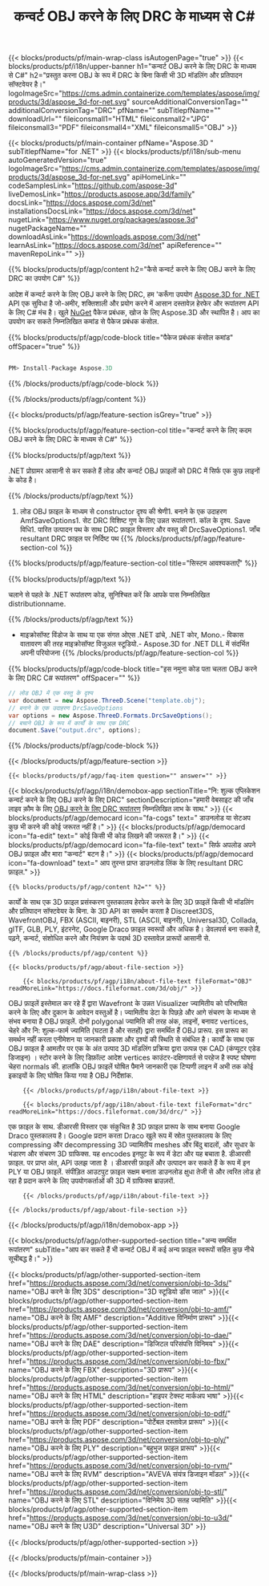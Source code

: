 ﻿---
title: कन्वर्ट OBJ करने के लिए DRC के माध्यम से C# 
url: /hi/net/conversion/obj-to-drc/ 
description: नमूना कोड के लिए OBJ करने के लिए DRC C# रूपांतरण है। उपयोग API उदाहरण कोड बैच के लिए OBJ फ़ाइलों को DRC भीतर रूपांतरण वीबी .NET, एएसपी .NET या किसी भी .NET आधारित आवेदन है।
---
{{< blocks/products/pf/main-wrap-class isAutogenPage="true" >}}
{{< blocks/products/pf/i18n/upper-banner h1="कन्वर्ट OBJ करने के लिए DRC के माध्यम से C#" h2="प्रस्तुत करना OBJ के रूप में DRC के बिना किसी भी 3D मॉडलिंग और प्रतिपादन सॉफ्टवेयर है।" logoImageSrc="https://cms.admin.containerize.com/templates/aspose/img/products/3d/aspose_3d-for-net.svg" sourceAdditionalConversionTag="" additionalConversionTag="DRC" pfName="" subTitlepfName="" downloadUrl="" fileiconsmall1="HTML" fileiconsmall2="JPG" fileiconsmall3="PDF" fileiconsmall4="XML" fileiconsmall5="OBJ" >}}

{{< blocks/products/pf/main-container pfName="Aspose.3D " subTitlepfName="for .NET" >}}
{{< blocks/products/pf/i18n/sub-menu autoGeneratedVersion="true" logoImageSrc="https://cms.admin.containerize.com/templates/aspose/img/products/3d/aspose_3d-for-net.svg" apiHomeLink="" codeSamplesLink="https://github.com/aspose-3d" liveDemosLink="https://products.aspose.app/3d/family" docsLink="https://docs.aspose.com/3d/net" installationsDocsLink="https://docs.aspose.com/3d/net" nugetLink="https://www.nuget.org/packages/aspose.3d" nugetPackageName="" downloadAsLink="https://downloads.aspose.com/3d/net" learnAsLink="https://docs.aspose.com/3d/net" apiReference="" mavenRepoLink="" >}}

{{% blocks/products/pf/agp/content h2="कैसे कन्वर्ट करने के लिए OBJ करने के लिए DRC का उपयोग C#" %}}

 आदेश में कन्वर्ट करने के लिए OBJ करने के लिए DRC, हम 'करूँगा उपयोग
 [Aspose.3D for .NET](https://products.aspose.com/3d/net) 
 API एक सुविधा है जो-अमीर, शक्तिशाली और प्रयोग करने में आसान दस्तावेज़ हेरफेर और रूपांतरण API के लिए C# मंच है। खुले
 [NuGet](https://www.nuget.org/packages/aspose.3d) 
 पैकेज प्रबंधक, खोज के लिए
 Aspose.3D 
 और स्थापित है। आप का उपयोग कर सकते निम्नलिखित कमांड से पैकेज प्रबंधक कंसोल.

{{% blocks/products/pf/agp/code-block title="पैकेज प्रबंधक कंसोल कमांड" offSpacer="true" %}}

```cs

PM> Install-Package Aspose.3D


```

{{% /blocks/products/pf/agp/code-block %}}

{{% /blocks/products/pf/agp/content %}}

{{< blocks/products/pf/agp/feature-section isGrey="true" >}}

{{% blocks/products/pf/agp/feature-section-col title="कन्वर्ट करने के लिए कदम OBJ करने के लिए DRC के माध्यम से C#" %}}

{{% blocks/products/pf/agp/text %}}

 .NET प्रोग्रामर आसानी से कर सकते हैं लोड और कन्वर्ट OBJ फ़ाइलों को DRC में सिर्फ एक कुछ लाइनों के कोड है।

{{% /blocks/products/pf/agp/text %}}

1. लोड OBJ फ़ाइल के माध्यम से constructor दृश्य की श्रेणी1. बनाने के एक उदाहरण AmfSaveOptions1. सेट DRC विशिष्ट गुण के लिए उन्नत रूपांतरण1. कॉल के दृश्य. Save विधि1. पारित उत्पादन पथ के साथ DRC फ़ाइल विस्तार और वस्तु की DrcSaveOptions1. जाँच resultant DRC फ़ाइल पर निर्दिष्ट पथ
{{% /blocks/products/pf/agp/feature-section-col %}}

{{% blocks/products/pf/agp/feature-section-col title="सिस्टम आवश्यकताएँ" %}}

{{% blocks/products/pf/agp/text %}}

 चलाने से पहले के .NET रूपांतरण कोड, सुनिश्चित करें कि आपके पास निम्नलिखित distributionname.

{{% /blocks/products/pf/agp/text %}}

- माइक्रोसॉफ्ट विंडोज के साथ या एक संगत ओएस .NET ढांचे, .NET कोर, Mono.- विकास वातावरण की तरह माइक्रोसॉफ्ट विजुअल स्टूडियो.- Aspose.3D for .NET DLL में संदर्भित अपनी परियोजना
{{% /blocks/products/pf/agp/feature-section-col %}}

{{% blocks/products/pf/agp/code-block title="इस नमूना कोड पता चलता OBJ करने के लिए DRC C# रूपांतरण" offSpacer="" %}}

```cs
// लोड OBJ में एक वस्तु के दृश्य 
var document = new Aspose.ThreeD.Scene("template.obj");
// बनाने के एक उदाहरण DrcSaveOptions 
var options = new Aspose.ThreeD.Formats.DrcSaveOptions();
// बचाने OBJ के रूप में कार्यों के साथ एक DRC 
document.Save("output.drc", options); 


```

{{% /blocks/products/pf/agp/code-block %}}

{{< /blocks/products/pf/agp/feature-section >}}

    {{< blocks/products/pf/agp/faq-item question="" answer="" >}}
 

<!-- aboutfile Starts -->

{{< blocks/products/pf/agp/i18n/demobox-app sectionTitle="नि: शुल्क एप्लिकेशन कन्वर्ट करने के लिए OBJ करने के लिए DRC" sectionDescription="हमारी वेबसाइट की जाँच लाइव क़ौम के लिए [OBJ करने के लिए DRC रूपांतरण](https://products.aspose.app/3d/conversion/obj-to-drc) निम्नलिखित लाभ के साथ." >}}
        {{< blocks/products/pf/agp/democard icon="fa-cogs" text=" डाउनलोड या सेटअप कुछ भी करने की कोई जरूरत नहीं है।" >}}
        {{< blocks/products/pf/agp/democard icon="fa-edit" text=" कोई किसी भी कोड लिखने की जरूरत है।" >}}
        {{< blocks/products/pf/agp/democard icon="fa-file-text" text=" सिर्फ अपलोड अपने OBJ फ़ाइल और मारा \"कन्वर्ट\" बटन है।" >}}
        {{< blocks/products/pf/agp/democard icon="fa-download" text=" आप तुरन्त प्राप्त डाउनलोड लिंक के लिए resultant DRC फ़ाइल." >}}

    {{% blocks/products/pf/agp/content h2="" %}}

 कार्यों के साथ एक 3D फ़ाइल प्रसंस्करण पुस्तकालय हेरफेर करने के लिए 3D फ़ाइलें किसी भी मॉडलिंग और प्रतिपादन सॉफ्टवेयर के बिना. के 3D API का समर्थन करता है Discreet3DS, WavefrontOBJ, FBX (ASCII, बाइनरी), STL (ASCII, बाइनरी), Universal3D, Collada, glTF, GLB, PLY, इंटरनेट, Google Draco फ़ाइल स्वरूपों और अधिक है। डेवलपर्स बना सकते हैं, पढ़ने, कन्वर्ट, संशोधित करने और नियंत्रण के पदार्थ 3D दस्तावेज़ प्रारूपों आसानी से.



    {{% /blocks/products/pf/agp/content %}}

    {{< blocks/products/pf/agp/about-file-section >}}

        {{< blocks/products/pf/agp/i18n/about-file-text fileFormat="OBJ" readMoreLink="https://docs.fileformat.com/3d/obj/" >}}
OBJ फ़ाइलें इस्तेमाल कर रहे हैं द्वारा Wavefront के उन्नत Visualizer ज्यामितीय को परिभाषित करने के लिए और दुकान के आवेदन वस्तुओं है। ज्यामितीय डेटा के पिछड़े और आगे संचरण के माध्यम से संभव बनाया है OBJ फ़ाइलें. दोनों polygonal ज्यामिति की तरह अंक, लाइनों, बनावट vertices, चेहरे और नि: शुल्क-फार्म ज्यामिति (घटता है और सतहों) द्वारा समर्थित हैं OBJ प्रारूप. इस प्रारूप का समर्थन नहीं करता एनीमेशन या जानकारी प्रकाश और दृश्यों की स्थिति से संबंधित है। कार्यों के साथ एक OBJ फ़ाइल है आमतौर पर एक के अंत उत्पाद 3D मॉडलिंग प्रक्रिया द्वारा उत्पन्न एक CAD (कंप्यूटर एडेड डिजाइन) । स्टोर करने के लिए डिफ़ॉल्ट आदेश vertices काउंटर-दक्षिणावर्त से परहेज है स्पष्ट घोषणा चेहरा normals की. हालांकि OBJ फ़ाइलें घोषित पैमाने जानकारी एक टिप्पणी लाइन में अभी तक कोई इकाइयों के लिए घोषित किया गया है OBJ निर्देशांक.

        {{< /blocks/products/pf/agp/i18n/about-file-text >}}

        {{< blocks/products/pf/agp/i18n/about-file-text fileFormat="drc" readMoreLink="https://docs.fileformat.com/3d/drc/" >}}
एक फ़ाइल के साथ. डीआरसी विस्तार एक संकुचित है 3D फ़ाइल प्रारूप के साथ बनाया Google Draco पुस्तकालय है। Google प्रदान करता Draco खुले रूप में स्रोत पुस्तकालय के लिए compressing और decompressing 3D ज्यामितीय meshes और बिंदु बादलों, और सुधार के भंडारण और संचरण 3D ग्राफिक्स. यह encodes इनपुट के रूप में डेटा और यह बचाता है. डीआरसी फ़ाइल. पर प्राप्त अंत, API उलझ जाता है । डीआरसी फ़ाइलें और उत्पादन कर सकते हैं के रूप में इन PLY या OBJ फ़ाइलें. संपीड़ित आउटपुट फ़ाइल सक्षम बनाता डाउनलोड क्षुधा तेजी से और त्वरित लोड हो रहा है प्रदान करने के लिए उपयोगकर्ताओं की 3D में ग्राफिक्स ब्राउज़रों.

        {{< /blocks/products/pf/agp/i18n/about-file-text >}}

    {{< /blocks/products/pf/agp/about-file-section >}}

{{< /blocks/products/pf/agp/i18n/demobox-app >}}

<!-- aboutfile Ends -->

{{< blocks/products/pf/agp/other-supported-section title="अन्य समर्थित रूपांतरण" subTitle="आप कर सकते हैं भी कन्वर्ट OBJ में कई अन्य फ़ाइल स्वरूपों सहित कुछ नीचे सूचीबद्ध है।" >}}

{{< blocks/products/pf/agp/other-supported-section-item href="https://products.aspose.com/3d/net/conversion/obj-to-3ds/" name="OBJ करने के लिए 3DS" description="3D स्टूडियो डॉस जाल" >}}{{< blocks/products/pf/agp/other-supported-section-item href="https://products.aspose.com/3d/net/conversion/obj-to-amf/" name="OBJ करने के लिए AMF" description="Additive विनिर्माण प्रारूप" >}}{{< blocks/products/pf/agp/other-supported-section-item href="https://products.aspose.com/3d/net/conversion/obj-to-dae/" name="OBJ करने के लिए DAE" description="डिजिटल परिसंपत्ति विनिमय" >}}{{< blocks/products/pf/agp/other-supported-section-item href="https://products.aspose.com/3d/net/conversion/obj-to-fbx/" name="OBJ करने के लिए FBX" description="3D प्रारूप" >}}{{< blocks/products/pf/agp/other-supported-section-item href="https://products.aspose.com/3d/net/conversion/obj-to-html/" name="OBJ करने के लिए HTML" description="हाइपर टेक्स्ट मार्कअप भाषा" >}}{{< blocks/products/pf/agp/other-supported-section-item href="https://products.aspose.com/3d/net/conversion/obj-to-pdf/" name="OBJ करने के लिए PDF" description="पोर्टेबल दस्तावेज़ प्रारूप" >}}{{< blocks/products/pf/agp/other-supported-section-item href="https://products.aspose.com/3d/net/conversion/obj-to-ply/" name="OBJ करने के लिए PLY" description="बहुभुज फ़ाइल प्रारूप" >}}{{< blocks/products/pf/agp/other-supported-section-item href="https://products.aspose.com/3d/net/conversion/obj-to-rvm/" name="OBJ करने के लिए RVM" description="AVEVA संयंत्र डिजाइन मॉडल" >}}{{< blocks/products/pf/agp/other-supported-section-item href="https://products.aspose.com/3d/net/conversion/obj-to-stl/" name="OBJ करने के लिए STL" description="विनिमेय 3D सतह ज्यामिति" >}}{{< blocks/products/pf/agp/other-supported-section-item href="https://products.aspose.com/3d/net/conversion/obj-to-u3d/" name="OBJ करने के लिए U3D" description="Universal 3D" >}}

{{< /blocks/products/pf/agp/other-supported-section >}}

{{< /blocks/products/pf/main-container >}}
    
{{< /blocks/products/pf/main-wrap-class >}}
